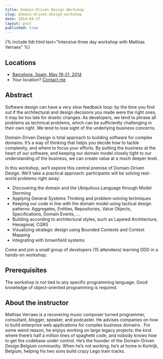 ```yaml
---
title: Domain-Driven Design Workshop
slug: domain-driven-design-workshop
date: 2014-04-27
layout: post
published: true
---
```


{% include tldr.html text="Intensive three day workshop with Mathias Verraes" %}


## Locations

- [Barcelona, Spain, May 19-21, 2014](https://www.eventbrite.com/e/ddd-workshop-barcelona-tickets-11279853345)
- Your location? [Contact me](http://verraes.net/#contact)

## Abstract

Software design can have a very slow feedback loop: by the time you find out if the architectural and design decisions you made were the right ones, it may be too late for drastic changes. As developers, we tend to phrase all problems as technical problems, which can be sufficiently challenging in their own right. We tend to lose sight of the underlying business concerns.

Domain-Driven Design is total approach to building software for complex domains. It’s a way of thinking that helps you decide how to tackle complexity, and where to focus your efforts. By putting the business at the heart of our software, and keeping our domain model closely tight to our understanding of the business, we can create value at a much deeper level.

In this workshop, we’ll explore this central premise of Domain-Driven Design. We’ll take a practical approach: participants will be solving real-world problems right away:

- Discovering the domain and the Ubiquitous Language through Model Storming
- Applying General Systems Thinking and problem-solving techniques
- Keeping our code in line with the domain model using tactical design patterns: Aggregates, Entities, Repositories, Value Objects, Specifications, Domain Events, ...
- Building according to architectural styles, such as Layered Architecture, Hexagonal, CQRS
- Visualizing strategic design using Bounded Contexts and Context Mapping
- Integrating with brownfield systems

Come and join a small group of developers (15 attendees) learning DDD in a hands-on workshop.

## Prerequisites

The workshop is not tied to any specific programming language. Good knowledge of object-oriented programming is required.

## About the instructor

Mathias Verraes is a recovering music composer turned programmer, consultant, blogger, speaker, and podcaster. He advises companies on how to build enterprise web applications for complex business domains . For some weird reason, he enjoys working on large legacy projects: the kind where there’s half a million lines of spaghetti code, and nobody knows how to get the codebase under control. He’s the founder of the Domain-Driven Design Belgium community. When he’s not working, he’s at home in Kortrijk, Belgium, helping his two sons build crazy Lego train tracks.